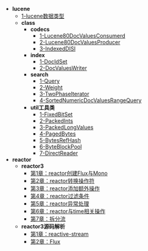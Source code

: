 * **lucene**
  * [1-lucene数据类型](lucene/1-lucene数据类型.md)
  * **class**
    * **codecs**
      * [1-Lucene80DocValuesConsumerd](lucene/class/codecs/1-Lucene80DocValuesConsumerd.md)
      * [2-Lucene80DocValuesProducer](lucene/class/codecs/2-Lucene80DocValuesProducer.md)
      * [3-IndexedDISI](lucene/class/codecs/3-IndexedDISI.md)
    * **index**
      * [1-DocIdSet](lucene/class/index/1-DocIdSet.md)
      * [2-DocValuesWriter](lucene/class/index/2-DocValuesWriter.md)
    * **search**
      * [1-Query](lucene/class/search/1-Query.md)
      * [2-Weight](lucene/class/search/2-Weight.md)
      * [3-TwoPhaseIterator](lucene/class/search/3-TwoPhaseIterator.md)
      * [4-SortedNumericDocValuesRangeQuery](lucene/class/search/4-SortedNumericDocValuesRangeQuery.md)
    * **util工具类**
      * [1-FixedBitSet](lucene/class/util工具类/1-FixedBitSet.md)
      * [2-PackedInts](lucene/class/util工具类/2-PackedInts.md)
      * [3-PackedLongValues](lucene/class/util工具类/3-PackedLongValues.md)
      * [4-PagedBytes](lucene/class/util工具类/4-PagedBytes.md)
      * [5-BytesRefHash](lucene/class/util工具类/5-BytesRefHash.md)
      * [6-ByteBlockPool](lucene/class/util工具类/6-ByteBlockPool.md)
      * [7-DirectReader](lucene/class/util工具类/7-DirectReader.md)
* **reactor**
  * **reactor3**
    * [第1章：reactor创建Flux与Mono](reactor/reactor3/第1章：reactor创建Flux与Mono.md)
    * [第2章：reactor转换操作符](reactor/reactor3/第2章：reactor转换操作符.md)
    * [第3章：reactor添加额外操作](reactor/reactor3/第3章：reactor添加额外操作.md)
    * [第4章：reactor过滤条件](reactor/reactor3/第4章：reactor过滤条件.md)
    * [第5章：reactor异常处理](reactor/reactor3/第5章：reactor异常处理.md)
    * [第6章：reactor与time相关操作](reactor/reactor3/第6章：reactor与time相关操作.md)
    * [第7章：拆分流](reactor/reactor3/第7章：拆分流.md)
  * **reactor3源码解析**
    * [第1章：reactive-stream](reactor/reactor3源码解析/第1章：reactive-stream.md)
    * [第2章：Flux](reactor/reactor3源码解析/第2章：Flux.md)
